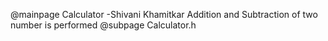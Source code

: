 @mainpage Calculator -Shivani Khamitkar
Addition and Subtraction of two number is performed
@subpage Calculator.h
